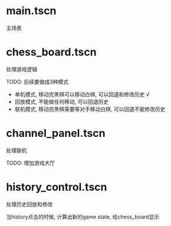 # main.tscn
主场景

# chess_board.tscn
处理游戏逻辑

TODO:
后续要做成3种模式
- 单机模式, 移动完黑棋可以移动白棋, 可以回退和修改历史  √
- 回放模式, 不能做任何移动, 可以回退历史
- 联机模式, 移动完黑棋需要等对手移动白棋, 可以回退不能修改历史

# channel_panel.tscn
处理联机

TODO:
增加游戏大厅

# history_control.tscn
处理历史回放和修改

当history点击的时候, 计算出新的game state, 给chess_board显示